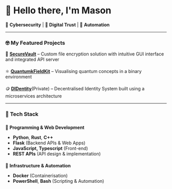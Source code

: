 # 👋 Hello there, I'm Mason  

🔐 **Cybersecurity** |  🤝 **Digital Trust** | 🚗 **Automation**  

---

### 🤓 **My Featured Projects**  
🏦 **[SecureVault](https://github.com/ParleSec/SecureVault)** – Custom file encryption solution with intuitive GUI interface and integrated API server 
####
⚛️ **[QuantumkFieldKit](https://github.com/ParleSec/QuantumFieldKit)** – Visualising quantum concepts in a binary environment
####
🪙 **[DIDentity]()**(Private) – Decentralised Identity System built using a microservices architecture

---


### 🔧 **Tech Stack**  
###
💾 **Programming & Web Development**  
- **Python**, **Rust**, **C++** 
- **Flask** (Backend APIs & Web Apps)  
- **JavaScript, Typescript** (Front-end)  
- **REST APIs** (API design & implementation)  
####
 🚢 **Infrastructure & Automation**  
- **Docker** (Containerisation)  
- **PowerShell**, **Bash** (Scripting & Automation)  
 
